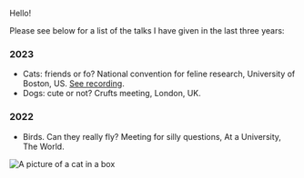 Hello!

Please see below for a list of the talks I have given in the last three years:

### 2023

- Cats: friends or fo? National convention for feline research, University of Boston, US. [See recording](https://www.youtube.com/watch?v=xbs7FT7dXYc).
- Dogs: cute or not? Crufts meeting, London, UK. 

### 2022

- Birds. Can they really fly? Meeting for silly questions, At a University, The World.

![A picture of a cat in a box](https://bit.ly/python_cat)

